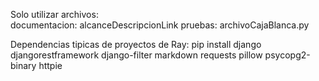 Solo utilizar archivos: <br>
documentacion: alcanceDescripcionLink
pruebas: archivoCajaBlanca.py








Dependencias tipicas de proyectos de Ray:
pip install django djangorestframework django-filter markdown requests pillow psycopg2-binary httpie

